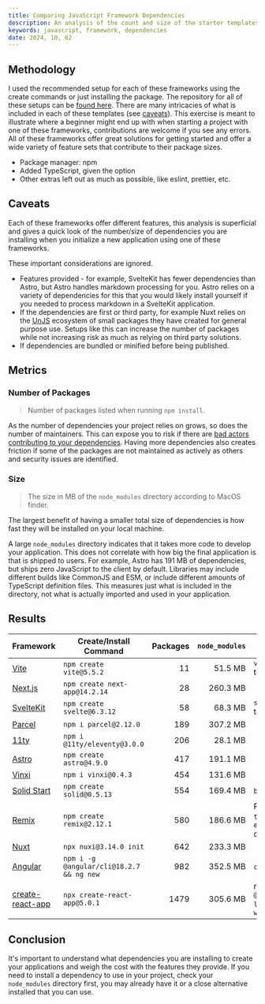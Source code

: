 ```yaml
---
title: Comparing JavaScript Framework Dependencies
description: An analysis of the count and size of the starter templates of different JavaScript frameworks.
keywords: javascript, framework, dependencies
date: 2024, 10, 02
---
```


## Methodology

I used the recommended setup for each of these frameworks using the create commands or just installing the package. The repository for all of these setups can be [found here](https://github.com/rossrobino/dependency-comparison). There are many intricacies of what is included in each of these templates (see [caveats](#caveats)). This exercise is meant to illustrate where a beginner might end up with when starting a project with one of these frameworks, contributions are welcome if you see any errors. All of these frameworks offer great solutions for getting started and offer a wide variety of feature sets that contribute to their package sizes.

- Package manager: npm
- Added TypeScript, given the option
- Other extras left out as much as possible, like eslint, prettier, etc.

## Caveats

Each of these frameworks offer different features, this analysis is superficial and gives a quick look of the number/size of dependencies you are installing when you initialize a new application using one of these frameworks.

These important considerations are ignored.

- Features provided - for example, SvelteKit has fewer dependencies than Astro, but Astro handles markdown processing for you. Astro relies on a variety of dependencies for this that you would likely install yourself if you needed to process markdown in a SvelteKit application.
- If the dependencies are first or third party, for example Nuxt relies on the [UnJS](https://unjs.io/) ecosystem of small packages they have created for general purpose use. Setups like this can increase the number of packages while not increasing risk as much as relying on third party solutions.
- If dependencies are bundled or minified before being published.

## Metrics

### Number of Packages

> Number of packages listed when running `npm install`.

As the number of dependencies your project relies on grows, so does the number of maintainers. This can expose you to risk if there are [bad actors contributing to your dependencies](https://github.com/bluwy/ihimnm). Having more dependencies also creates friction if some of the packages are not maintained as actively as others and security issues are identified.

### Size

> The size in MB of the `node_modules` directory according to MacOS finder.

The largest benefit of having a smaller total size of dependencies is how fast they will be installed on your local machine.

A large `node_modules` directory indicates that it takes more code to develop your application. This does not correlate with how big the final application is that is shipped to users. For example, Astro has 191 MB of dependencies, but ships zero JavaScript to the client by default. Libraries may include different builds like CommonJS and ESM, or include different amounts of TypeScript definition files. This measures just what is included in the directory, not what is actually imported and used in your application.

## Results

| Framework                                         | Create/Install Command                   | Packages | `node_modules` | Notes                                            |
| ------------------------------------------------- | ---------------------------------------- | -------: | -------------: | ------------------------------------------------ |
| [Vite](https://vite.dev/)                         | `npm create vite@5.5.2`                  |       11 |        51.5 MB | `vanilla` template                               |
| [Next.js](https://nextjs.org/)                    | `npm create next-app@14.2.14`            |       28 |       260.3 MB |                                                  |
| [SvelteKit](https://kit.svelte.dev/)              | `npm create svelte@6.3.12`               |       58 |        68.3 MB | `skeleton` template                              |
| [Parcel](https://parceljs.org/)                   | `npm i parcel@2.12.0`                    |      189 |       307.2 MB |                                                  |
| [11ty](https://www.11ty.dev/)                     | `npm i @11ty/eleventy@3.0.0`             |      206 |        28.1 MB |                                                  |
| [Astro](https://astro.build/)                     | `npm create astro@4.9.0`                 |      417 |       191.1 MB |                                                  |
| [Vinxi](https://vinxi.vercel.app/)                | `npm i vinxi@0.4.3`                      |      454 |       131.6 MB |                                                  |
| [Solid Start](https://start.solidjs.com/)         | `npm create solid@0.5.13`                |      554 |       169.4 MB | `bare` template                                  |
| [Remix](https://remix.run/)                       | `npm create remix@2.12.1`                |      580 |       186.6 MB | Removed all `tailwind` and `eslint` dependencies |
| [Nuxt](https://nuxt.com/)                         | `npx nuxi@3.14.0 init`                   |      642 |       233.3 MB |                                                  |
| [Angular](https://angular.dev/)                   | `npm i -g @angular/cli@18.2.7 && ng new` |      982 |       352.5 MB | `css` and `ssr`                                  |
| [create-react-app](https://create-react-app.dev/) | `npx create-react-app@5.0.1`             |     1479 |       305.6 MB | removed `@testing-library/*` and `web-vitals`    |

## Conclusion

It's important to understand what dependencies you are installing to create your applications and weigh the cost with the features they provide. If you need to install a dependency to use in your project, check your `node_modules` directory first, you may already have it or a close alternative installed that you can use.
